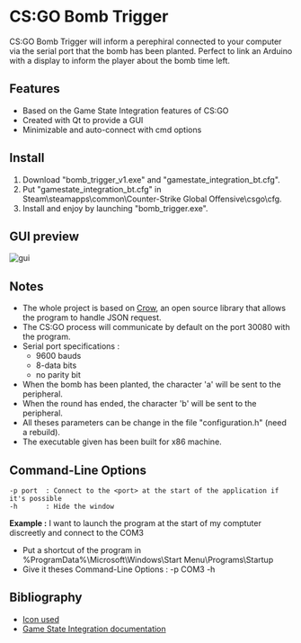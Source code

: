 # CS:GO Bomb Trigger

CS:GO Bomb Trigger will inform a perephiral connected to your computer via the serial port that the bomb has been planted.
Perfect to link an Arduino with a display to inform the player about the bomb time left.

## Features

 - Based on the Game State Integration features of CS:GO
 - Created with Qt to provide a GUI
 - Minimizable and auto-connect with cmd options

## Install

1. Download "bomb_trigger_v1.exe" and "gamestate_integration_bt.cfg".
2. Put "gamestate_integration_bt.cfg" in Steam\steamapps\common\Counter-Strike Global Offensive\csgo\cfg.
3. Install and enjoy by launching "bomb_trigger.exe".

## GUI preview

![gui](http://i.imgur.com/oalXG9S.png)

## Notes

 - The whole project is based on [Crow](https://github.com/ipkn/crow/), an open source library that allows the program to handle JSON request.
 - The CS:GO process will communicate by default on the port 30080 with the program.
 - Serial port specifications :
    - 9600 bauds
    - 8-data bits
    - no parity bit
 - When the bomb has been planted, the character 'a' will be sent to the peripheral.
 - When the round has ended, the character 'b' will be sent to the peripheral.
 - All theses parameters can be change in the file "configuration.h" (need a rebuild).
 - The executable given has been built for x86 machine.

## Command-Line Options

```
-p port  : Connect to the <port> at the start of the application if it's possible
-h       : Hide the window
```

**Example :** I want to launch the program at the start of my comptuter discreetly and connect to the COM3
 - Put a shortcut of the program in %ProgramData%\Microsoft\Windows\Start Menu\Programs\Startup
 - Give it theses Command-Line Options : -p COM3 -h

## Bibliography

- [Icon used](http://www.flaticon.com/free-icon/bomb-warning_16562)
- [Game State Integration documentation](https://developer.valvesoftware.com/wiki/Counter-Strike:_Global_Offensive_Game_State_Integration)
